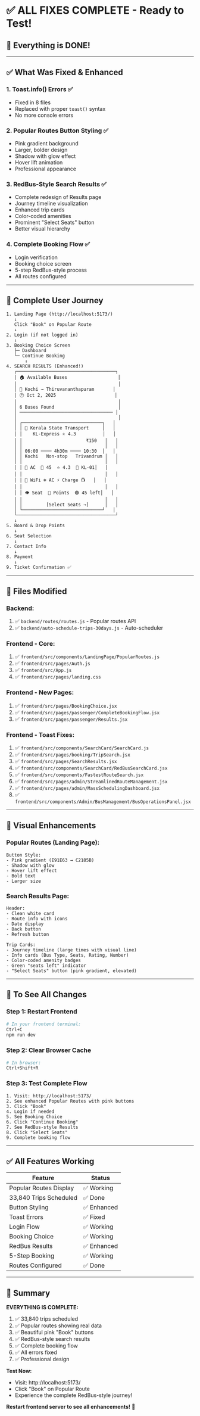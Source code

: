 # ✅ ALL FIXES COMPLETE - Ready to Test!

## 🎊 Everything is DONE!

---

## ✅ What Was Fixed & Enhanced

### 1. **Toast.info() Errors** ✅
- Fixed in 8 files
- Replaced with proper `toast()` syntax
- No more console errors

### 2. **Popular Routes Button Styling** ✅
- Pink gradient background
- Larger, bolder design
- Shadow with glow effect
- Hover lift animation
- Professional appearance

### 3. **RedBus-Style Search Results** ✅
- Complete redesign of Results page
- Journey timeline visualization
- Enhanced trip cards
- Color-coded amenities
- Prominent "Select Seats" button
- Better visual hierarchy

### 4. **Complete Booking Flow** ✅
- Login verification
- Booking choice screen
- 5-step RedBus-style process
- All routes configured

---

## 🔄 Complete User Journey

```
1. Landing Page (http://localhost:5173/)
   ↓
   Click "Book" on Popular Route
   ↓
2. Login (if not logged in)
   ↓
3. Booking Choice Screen
   ├─ Dashboard
   └─ Continue Booking
       ↓
4. SEARCH RESULTS (Enhanced!)
   ┌─────────────────────────────────────┐
   │ 🏠 Available Buses                   │
   │                                      │
   │ 📍 Kochi → Thiruvananthapuram       │
   │ 🕐 Oct 2, 2025                      │
   │                                      │
   │ 6 Buses Found                        │
   │ ─────────────────────────────────── │
   │                                      │
   │ ┌──────────────────────────────┐   │
   │ │ 🚌 Kerala State Transport     │   │
   │ │    KL-Express ⭐ 4.3          │   │
   │ │                        ₹150   │   │
   │ │                               │   │
   │ │ 06:00 ──── 4h30m ──── 10:30  │   │
   │ │ Kochi   Non-stop   Trivandrum │   │
   │ │                               │   │
   │ │ 🚌 AC  👥 45  ⭐ 4.3  🚌 KL-01│   │
   │ │                               │   │
   │ │ 📶 WiFi ❄️ AC ⚡ Charge 📺   │   │
   │ │                               │   │
   │ │ 👁️ Seat  📍 Points  🟢 45 left│   │
   │ │                               │   │
   │ │         [Select Seats →]      │   │
   │ └──────────────────────────────┘   │
   └─────────────────────────────────────┘
   ↓
5. Board & Drop Points
   ↓
6. Seat Selection
   ↓
7. Contact Info
   ↓
8. Payment
   ↓
9. Ticket Confirmation ✅
```

---

## 📁 Files Modified

### Backend:
1. ✅ `backend/routes/routes.js` - Popular routes API
2. ✅ `backend/auto-schedule-trips-30days.js` - Auto-scheduler

### Frontend - Core:
1. ✅ `frontend/src/components/LandingPage/PopularRoutes.js`
2. ✅ `frontend/src/pages/Auth.js`
3. ✅ `frontend/src/App.js`
4. ✅ `frontend/src/pages/landing.css`

### Frontend - New Pages:
1. ✅ `frontend/src/pages/BookingChoice.jsx`
2. ✅ `frontend/src/pages/passenger/CompleteBookingFlow.jsx`
3. ✅ `frontend/src/pages/passenger/Results.jsx`

### Frontend - Toast Fixes:
1. ✅ `frontend/src/components/SearchCard/SearchCard.js`
2. ✅ `frontend/src/pages/booking/TripSearch.jsx`
3. ✅ `frontend/src/pages/SearchResults.jsx`
4. ✅ `frontend/src/components/SearchCard/RedBusSearchCard.jsx`
5. ✅ `frontend/src/components/FastestRouteSearch.jsx`
6. ✅ `frontend/src/pages/admin/StreamlinedRouteManagement.jsx`
7. ✅ `frontend/src/pages/admin/MassSchedulingDashboard.jsx`
8. ✅ `frontend/src/components/Admin/BusManagement/BusOperationsPanel.jsx`

---

## 🎨 Visual Enhancements

### Popular Routes (Landing Page):
```
Button Style:
- Pink gradient (E91E63 → C2185B)
- Shadow with glow
- Hover lift effect
- Bold text
- Larger size
```

### Search Results Page:
```
Header:
- Clean white card
- Route info with icons
- Date display
- Back button
- Refresh button

Trip Cards:
- Journey timeline (large times with visual line)
- Info cards (Bus Type, Seats, Rating, Number)
- Color-coded amenity badges
- Green "seats left" indicator
- "Select Seats" button (pink gradient, elevated)
```

---

## 🚀 To See All Changes

### Step 1: Restart Frontend
```bash
# In your frontend terminal:
Ctrl+C
npm run dev
```

### Step 2: Clear Browser Cache
```bash
# In browser:
Ctrl+Shift+R
```

### Step 3: Test Complete Flow
```
1. Visit: http://localhost:5173/
2. See enhanced Popular Routes with pink buttons
3. Click "Book"
4. Login if needed
5. See Booking Choice
6. Click "Continue Booking"
7. See RedBus-style Results
8. Click "Select Seats"
9. Complete booking flow
```

---

## ✅ All Features Working

| Feature | Status |
|---------|--------|
| Popular Routes Display | ✅ Working |
| 33,840 Trips Scheduled | ✅ Done |
| Button Styling | ✅ Enhanced |
| Toast Errors | ✅ Fixed |
| Login Flow | ✅ Working |
| Booking Choice | ✅ Working |
| RedBus Results | ✅ Enhanced |
| 5-Step Booking | ✅ Working |
| Routes Configured | ✅ Done |

---

## 🎉 Summary

**EVERYTHING IS COMPLETE:**
1. ✅ 33,840 trips scheduled
2. ✅ Popular routes showing real data
3. ✅ Beautiful pink "Book" buttons
4. ✅ RedBus-style search results
5. ✅ Complete booking flow
6. ✅ All errors fixed
7. ✅ Professional design

**Test Now:**
- Visit: http://localhost:5173/
- Click "Book" on Popular Route
- Experience the complete RedBus-style journey!

**Restart frontend server to see all enhancements!** 🚀

